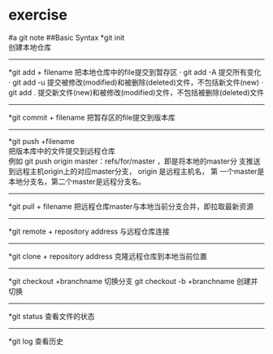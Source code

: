 # exercise
#a git note
##Basic Syntax
*git init                                            
创建本地仓库
*************************************
*git add + filename
把本地仓库中的file提交到暂存区
·  git add -A  提交所有变化
·  git add -u  提交被修改(modified)和被删除(deleted)文件，不包括新文件(new)
·  git add .  提交新文件(new)和被修改(modified)文件，不包括被删除(deleted)文件
*************************************
*git commit + filename
把暂存区的file提交到版本库
*************************************
*git push +filename     
把版本库中的文件提交到远程仓库            
例如 git push origin master：refs/for/master ，即是将本地的master分
支推送到远程主机origin上的对应master分支， origin 是远程主机名， 第
一个master是本地分支名，第二个master是远程分支名。
*************************************
*git pull + filename
把远程仓库master与本地当前分支合并，即拉取最新资源
*************************************
*git remote + repository address
与远程仓库连接
*************************************
*git clone + repository address
克隆远程仓库到本地当前位置
*************************************
*git checkout  +branchname
切换分支     git checkout -b +branchname 创建并切换
************************************
*git status
查看文件的状态
*************************************
*git log
查看历史